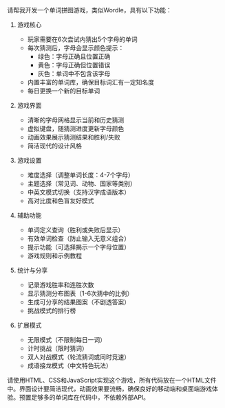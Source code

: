 请帮我开发一个单词拼图游戏，类似Wordle，具有以下功能：

1. 游戏核心
   - 玩家需要在6次尝试内猜出5个字母的单词
   - 每次猜测后，字母会显示颜色提示：
     * 绿色：字母正确且位置正确
     * 黄色：字母正确但位置错误
     * 灰色：单词中不包含该字母
   - 内置丰富的单词库，确保目标词汇有一定知名度
   - 每日更换一个新的目标单词

2. 游戏界面
   - 清晰的字母网格显示当前和历史猜测
   - 虚拟键盘，随猜测进度更新字母颜色
   - 动画效果展示猜测结果和胜利/失败
   - 简洁现代的设计风格

3. 游戏设置
   - 难度选择（调整单词长度：4-7个字母）
   - 主题选择（常见词、动物、国家等类别）
   - 中英文模式切换（支持汉字成语版本）
   - 高对比度和色盲友好模式

4. 辅助功能
   - 单词定义查询（胜利或失败后显示）
   - 有效单词检查（防止输入无意义组合）
   - 提示功能（可选择揭示一个字母位置）
   - 游戏规则和示例教程

5. 统计与分享
   - 记录游戏胜率和连胜次数
   - 显示猜测分布图表（1-6次猜中的比例）
   - 生成可分享的结果图案（不剧透答案）
   - 挑战模式的排行榜

6. 扩展模式
   - 无限模式（不限制每日一词）
   - 计时挑战（限时猜词）
   - 双人对战模式（轮流猜词或同时竞速）
   - 成语接龙模式（中文特色玩法）

请使用HTML、CSS和JavaScript实现这个游戏，所有代码放在一个HTML文件中。界面设计要简洁现代，动画效果要流畅，确保良好的移动端和桌面端游戏体验。预置足够多的单词库在代码中，不依赖外部API。
